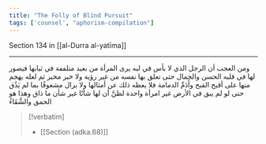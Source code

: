 ```yaml
---
title: "The Folly of Blind Pursuit"
tags: ['counsel', "aphorism-compilation"]
---
```


 Section 134 in [[al-Durra al-yatīma]]

---
ومن العجب أن الرجل الذي لا بأس في لبه يرى المرأة من بعيد متلففة في ثيابها فيصور لها في قلبه الحسن والجمال حتى تعلق بها نفسه من غير رؤية ولا خبر مخبر ثم لعله يهجم منها على أقبح القبح وأَدَمِّ الدمامة فلا يعظه ذلك عن أمثالها ولا يزال مشغوفًا بما لم يَذُق حتى لو لم يبق في الأرض غير امرأة واحدة لظنَّ أن لها شأنًا غير شأن ما ذاق وهذا هو الحمق والشَّقَاءُ

> [!verbatim]
> - [[Section (adka.68)]]
